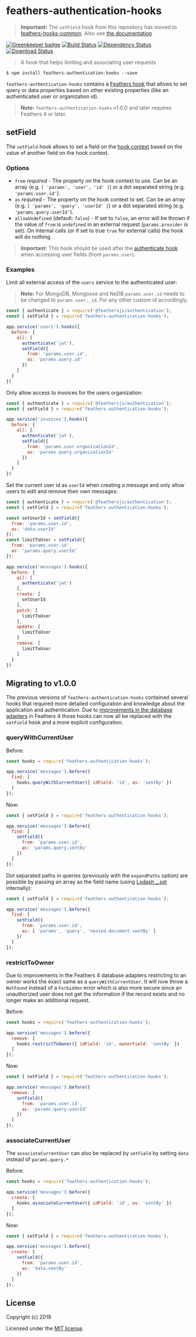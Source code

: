 # feathers-authentication-hooks

> __Important:__ The `setField` hook from this repository has moved to [feathers-hooks-common](https://github.com/feathersjs-ecosystem/feathers-hooks-common). Also see [the documentation](https://hooks-common.feathersjs.com/hooks.html#setfield)

[![Greenkeeper badge](https://badges.greenkeeper.io/feathersjs-ecosystem/feathers-authentication-hooks.svg)](https://greenkeeper.io/)
[![Build Status](https://travis-ci.org/feathersjs-ecosystem/feathers-authentication-hooks.svg?branch=master)](https://travis-ci.org/feathersjs-ecosystem/feathers-authentication-hooks)
[![Dependency Status](https://img.shields.io/david/feathersjs-ecosystem/feathers-authentication-hooks.svg?style=flat-square)](https://david-dm.org/feathersjs-ecosystem/feathers-authentication-hooks)
[![Download Status](https://img.shields.io/npm/dm/feathers-authentication-hooks.svg?style=flat-square)](https://www.npmjs.com/package/feathers-authentication-hooks)

> A hook that helps limiting and associating user requests

```
$ npm install feathers-authentication-hooks --save
```

`feathers-authentication-hooks` contains a [Feathers hook](https://docs.feathersjs.com/api/hooks.html) that allows to set query or data properties based on other existing properties (like an authenticated user or organization id).

> **Note:** `feathers-authentication-hooks` v1.0.0 and later requires Feathers 4 or later.

## setField

The `setField` hook allows to set a field on the [hook context](https://docs.feathersjs.com/api/hooks.html#hook-context) based on the value of another field on the hook context.

### Options

- `from` *required* - The property on the hook context to use. Can be an array (e.g. `[ 'params', 'user', 'id' ]`) or a dot separated string (e.g. `'params.user.id'`).
- `as` *required* - The property on the hook context to set. Can be an array (e.g. `[ 'params', 'query', 'userId' ]`) or a dot separated string (e.g. `'params.query.userId'`).
- `allowUndefined` (default: `false`) - If set to `false`, an error will be thrown if the value of `from` is `undefined` in an external request (`params.provider` is set). On internal calls (or if set to true `true` for external calls) the hook will do nothing.

> __Important:__ This hook should be used after the [authenticate hook](https://docs.feathersjs.com/api/authentication/hook.html#authenticate-strategies) when accessing user fields (from `params.user`).

### Examples

Limit all external access of the `users` service to the authenticated user:

> __Note:__ For MongoDB, Mongoose and NeDB `params.user.id` needs to be changed to `params.user._id`. For any other custom id accordingly.

```js
const { authenticate } = require('@feathersjs/authentication');
const { setField } = require('feathers-authentication-hooks');

app.service('users').hooks({
  before: {
    all: [
      authenticate('jwt'),
      setField({
        from: 'params.user.id',
        as: 'params.query.id'
      })
    ]
  }
})
```

Only allow access to invoices for the users organization:

```js
const { authenticate } = require('@feathersjs/authentication');
const { setField } = require('feathers-authentication-hooks');

app.service('invoices').hooks({
  before: {
    all: [
      authenticate('jwt'),
      setField({
        from: 'params.user.organizationId',
        as: 'params.query.organizationId'
      })
    ]
  }
})
```

Set the current user id as `userId` when creating a message and only allow users to edit and remove their own messages:

```js
const { authenticate } = require('@feathersjs/authentication');
const { setField } = require('feathers-authentication-hooks');

const setUserId = setField({
  from: 'params.user.id',
  as: 'data.userId'
});
const limitToUser = setField({
  from: 'params.user.id',
  as: 'params.query.userId'
});

app.service('messages').hooks({
  before: {
    all: [
      authenticate('jwt')
    ],
    create: [
      setUserId
    ],
    patch: [
      limitToUser
    ],
    update: [
      limitToUser
    ]
    remove: [
      limitToUser
    ]
  }
})
```

## Migrating to v1.0.0

The previous versions of `feathers-authentication-hooks` contained several hooks that required more detailed configuration and knowledge about the application and authentication. Due to [improvements in the database adapters](https://docs.feathersjs.com/guides/migrating.html#querying-by-id) in Feathers 4 those hooks can now all be replaced with the `setField` hook and a more explicit configuration.

### queryWithCurrentUser

Before:

```js
const hooks = require('feathers-authentication-hooks');

app.service('messages').before({
  find: [
    hooks.queryWithCurrentUser({ idField: 'id', as: 'sentBy' })
  ]
});
```

Now:

```js
const { setField } = require('feathers-authentication-hooks');

app.service('messages').before({
  find: [
    setField({
      from: 'params.user.id',
      as: 'params.query.sentBy'
    })
  ]
});
```

Dot separated paths in queries (previously with the `expandPaths` option) are possible by passing an array as the field name (using [Lodash _.set](https://lodash.com/docs/4.17.15#set) internally):

```js
const { setField } = require('feathers-authentication-hooks');

app.service('messages').before({
  find: [
    setField({
      from: 'params.user.id',
      as: [ 'params', 'query', 'nested.document.sentBy' ]
    })
  ]
});
```

### restrictToOwner

Due to improvements in the Feathers 4 database adapters restricting to an owner works the exact same as a `queryWithCurrentUser`. It will now throw a `NotFound` instead of a `Forbidden` error which is also more secure since an unauthorized user does not get the information if the record exists and no longer make an additional request.

Before:

```js
const hooks = require('feathers-authentication-hooks');

app.service('messages').before({
  remove: [
    hooks.restrictToOwner({ idField: 'id', ownerField: 'sentBy' })
  ]
});
```

Now:

```js
const { setField } = require('feathers-authentication-hooks');

app.service('messages').before({
  remove: [
    setField({
      from: 'params.user.id',
      as: 'params.query.userId'
    })
  ]
});
```

### associateCurrentUser

The `associateCurrentUser` can also be replaced by `setField` by setting `data` instead of `params.query.*`

Before:

```js
const hooks = require('feathers-authentication-hooks');

app.service('messages').before({
  create: [
    hooks.associateCurrentUser({ idField: 'id', as: 'sentBy' })
  ]
});
```

Now:

```js
const { setField } = require('feathers-authentication-hooks');

app.service('messages').before({
  create: [
    setField({
      from: 'params.user.id',
      as: 'data.sentBy'
    })
  ]
});
```

## License

Copyright (c) 2019

Licensed under the [MIT license](LICENSE).
